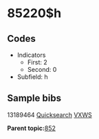 # 85220$h

## Codes

-   Indicators
    -   First: 2
    -   Second: 0
-   Subfield: h

## Sample bibs

13189464 [Quicksearch](https://search.library.yale.edu/catalog/13189464) [VXWS](http://prodorbis.library.yale.edu:7014/vxws/GetHoldingsService?bibId=13189464)

**Parent topic:**[852](../../tags/852/852.md)

